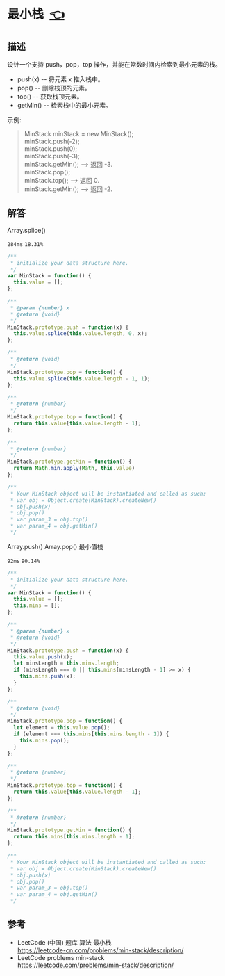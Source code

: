 # <a id="minStack"></a>最小栈&nbsp;&nbsp;[:point_left:][readme.problemSet.algorithm.minStack] #

## 描述 ##

设计一个支持 push，pop，top 操作，并能在常数时间内检索到最小元素的栈。

* push(x) -- 将元素 x 推入栈中。
* pop() -- 删除栈顶的元素。
* top() -- 获取栈顶元素。
* getMin() -- 检索栈中的最小元素。

示例:

> MinStack minStack = new MinStack();  
> minStack.push(-2);  
> minStack.push(0);  
> minStack.push(-3);  
> minStack.getMin();   --> 返回 -3.  
> minStack.pop();  
> minStack.top();      --> 返回 0.  
> minStack.getMin();   --> 返回 -2.

## 解答 ##

Array.splice()

`284ms` `18.31%`

```javascript
/**
 * initialize your data structure here.
 */
var MinStack = function() {
  this.value = [];
};

/**
 * @param {number} x
 * @return {void}
 */
MinStack.prototype.push = function(x) {
  this.value.splice(this.value.length, 0, x);
};

/**
 * @return {void}
 */
MinStack.prototype.pop = function() {
  this.value.splice(this.value.length - 1, 1);
};

/**
 * @return {number}
 */
MinStack.prototype.top = function() {
  return this.value[this.value.length - 1];
};

/**
 * @return {number}
 */
MinStack.prototype.getMin = function() {
  return Math.min.apply(Math, this.value)
};

/**
 * Your MinStack object will be instantiated and called as such:
 * var obj = Object.create(MinStack).createNew()
 * obj.push(x)
 * obj.pop()
 * var param_3 = obj.top()
 * var param_4 = obj.getMin()
 */
```

Array.push() Array.pop() 最小值栈

`92ms` `90.14%`

```javascript
/**
 * initialize your data structure here.
 */
var MinStack = function() {
  this.value = [];
  this.mins = [];
};

/**
 * @param {number} x
 * @return {void}
 */
MinStack.prototype.push = function(x) {
  this.value.push(x);
  let minsLength = this.mins.length;
  if (minsLength === 0 || this.mins[minsLength - 1] >= x) {
    this.mins.push(x);
  }
};

/**
 * @return {void}
 */
MinStack.prototype.pop = function() {
  let element = this.value.pop();
  if (element === this.mins[this.mins.length - 1]) {
    this.mins.pop();
  }
};

/**
 * @return {number}
 */
MinStack.prototype.top = function() {
  return this.value[this.value.length - 1];
};

/**
 * @return {number}
 */
MinStack.prototype.getMin = function() {
  return this.mins[this.mins.length - 1];
};

/**
 * Your MinStack object will be instantiated and called as such:
 * var obj = Object.create(MinStack).createNew()
 * obj.push(x)
 * obj.pop()
 * var param_3 = obj.top()
 * var param_4 = obj.getMin()
 */
```

## 参考 ##

* LeetCode (中国) 题库 算法 最小栈  
  <https://leetcode-cn.com/problems/min-stack/description/>
* LeetCode problems min-stack  
  <https://leetcode.com/problems/min-stack/description/>

<!-- 链接 开始 -->
[readme.problemSet.algorithm.minStack]: ../../README.md#problemSet.algorithm.minStack "README"
<!-- 链接 结束 -->